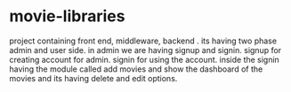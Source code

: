 # movie-libraries
project containing front end, middleware, backend . its having two phase admin and user side. in admin we are having signup and signin. signup for creating account for admin. signin for using the account. inside the signin having the module called add movies and show the dashboard of the movies and its having delete and edit options. 
